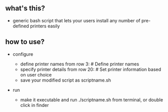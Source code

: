 what's this?
-------------------
- generic bash script that lets your users install any number of pre-defined printers easily

how to use?
-------------------
- configure
  - define printer names from row 3: # Define printer names
  - specify printer details from row 20: # Set printer information based on user choice
  - save your modified script as scriptname.sh
  
- run
  - make it executable and run ./scriptname.sh from terminal, or double click in finder
